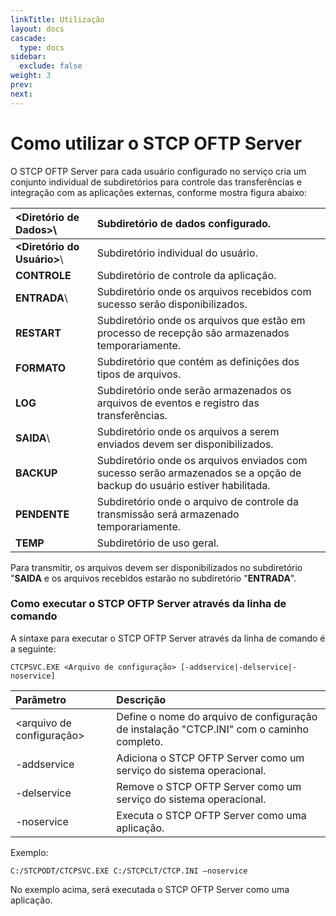 ```yaml
---
linkTitle: Utilização
layout: docs
cascade:
  type: docs
sidebar:
  exclude: false
weight: 3
prev:
next:
---
```

# Como utilizar o STCP OFTP Server

O STCP OFTP Server para cada usuário configurado no serviço cria um conjunto individual de subdiretórios para controle das transferências e integração com as aplicações externas, conforme mostra figura abaixo:

<Diretório de Dados>\ | Subdiretório de dados configurado.
:---                  | :---
**<Diretório do Usuário>**\ | Subdiretório individual do usuário.
**CONTROLE**          | Subdiretório de controle da aplicação.
**ENTRADA**\          | Subdiretório onde os arquivos recebidos com sucesso serão disponibilizados.
**RESTART**           | Subdiretório onde os arquivos que estão em processo de recepção são armazenados temporariamente.
**FORMATO**           | Subdiretório que contém as definições dos tipos de arquivos.
**LOG**               | Subdiretório onde serão armazenados os arquivos de eventos e registro das transferências.
**SAIDA**\            | Subdiretório onde os arquivos a serem enviados devem ser disponibilizados.
**BACKUP**            | Subdiretório onde os arquivos enviados com sucesso serão armazenados se a opção de backup do usuário estiver habilitada.
**PENDENTE**          | Subdiretório onde o arquivo de controle da transmissão será armazenado temporariamente.
**TEMP**              | Subdiretório de uso geral.

Para transmitir, os arquivos devem ser disponibilizados no subdiretório "**SAIDA** e os arquivos recebidos estarão no subdiretório "**ENTRADA**".

### Como executar o STCP OFTP Server através da linha de comando

A sintaxe para executar o STCP OFTP Server através da linha de comando é a seguinte:

```shell
CTCPSVC.EXE <Arquivo de configuração> [-addservice|-delservice|-noservice]
```
Parâmetro  | Descrição
:---       | :---
<arquivo de configuração>| Define o nome do arquivo de configuração de instalação "CTCP.INI" com o caminho completo.
-addservice| Adiciona o STCP OFTP Server como um serviço do sistema operacional.
-delservice| Remove o STCP OFTP Server como um serviço do sistema operacional.
-noservice | Executa o STCP OFTP Server como uma aplicação.

Exemplo:

```shell
C:/STCPODT/CTCPSVC.EXE C:/STCPCLT/CTCP.INI –noservice
```
No exemplo acima, será executada o STCP OFTP Server como uma aplicação.
